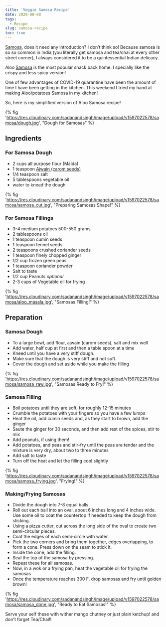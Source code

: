 ```yaml
---
title: 'Veggie Samosa Recipe'
date: 2020-08-08
tags:
  - Recipe
slug: samosa-recipe
toc: true
---
```


[Samosa], does it need any introduction? I don’t think so!
Because samosa is so so common in India (you literally get samosa and tea/chai at every other street
corner), I always considered it to be a quintessential Indian delicacy.

<!-- excerpt -->

Aloo [Samosa] is the most
popular snack back home. I specially like the crispy and less spicy version!

[samosa]: https://en.wikipedia.org/wiki/Samosa

One of few advantages of COVID-19 quarantine have been the amount of time I have been getting in
the kitchen. This weekend I tried my hand at making Aloo/potatoes Samosa in my kitchen!

So, here is my simplified version of Aloo Samosa recipe!

{% fig 'https://res.cloudinary.com/sadanandsingh/image/upload/v1597022578/samosa/dough.jpg', "Dough for Samosas" %}

## Ingredients

### For Samosa Dough

- 2 cups all purpose flour (Maida)
- 1 teaspoon [Ajwain (carom seeds)](https://en.wikipedia.org/wiki/Ajwain)
- 1/4 teaspoon salt
- 5 tablespoons vegetable oil
- water to knead the dough

{% fig 'https://res.cloudinary.com/sadanandsingh/image/upload/v1597022578/samosa/samosa_cut.jpg', "Preparing Samosas Shape!" %}

### For Samosa Fillings

- 3-4 medium potatoes 500-550 grams
- 2 tablespoons oil
- 1 teaspoon cumin seeds
- 1 teaspoon fennel seeds
- 2 teaspoons crushed coriander seeds
- 1 teaspoon finely chopped ginger
- 1/2 cup frozen green peas
- 1 teaspoon coriander powder
- Salt to taste
- 1/2 cup Peanuts _optional_
- 2-3 cups of Vegetable oil for frying

{% fig 'https://res.cloudinary.com/sadanandsingh/image/upload/v1597022578/samosa/aloo_masala.jpg', "Samosas Filling!" %}

## Preparation

### Samosa Dough

- To a large bowl, add flour, ajwain (carom seeds), salt and mix well
- Add water, half cup at first and then a table spoon at a time
- Kneed until you have a very stiff dough.
- Make sure that the dough is very stiff and not soft.
- Cover the dough and set aside while you make the filling

{% fig 'https://res.cloudinary.com/sadanandsingh/image/upload/v1597022578/samosa/samosa_raw.jpg', "Samosas Ready to Fry!" %}

### Samosa Filling

- Boil potatoes until they are soft, for roughly 12-15 minutes
- Crumble the potatoes with your fingers so you have a few lumps
- Heat the oil, add cumin seeds and, as they start to brown, add the ginger
- Saute the ginger for 30 seconds, and then add rest of the spices, stir to mix
- Add peanuts, if using them!
- Add potatoes, and peas and stir-fry until the peas are tender and the mixture is very dry,
  about two to three minutes
- Add salt to taste
- Turn off the heat and let the filling cool slightly

{% fig 'https://res.cloudinary.com/sadanandsingh/image/upload/v1597022578/samosa/samosa_frying.jpg', "Frying!" %}

### Making/Frying Samosas

- Divide the dough into 7-8 equal balls.
- Roll out each ball into an oval, about 6 inches long and 4 inches wide. Use some oil to coat the
  countertop if needed to keep the dough from sticking.
- Using a pizza cutter, cut across the long side of the oval to create two semi-circular pieces.
- Coat the edges of each semi-circle with water.
- Pick the two corners and bring them together, edges overlapping, to form a cone. Press down on
  the seam to stick it.
- Inside the cone, add the filling.
- Seal the top of the samosa by pressing.
- Repeat these for all samosas.
- Now, in a wok or a frying pan, heat the vegetable oil for frying the samosas
- Once the temperature reaches 300 F, drop samosas and fry until golden brown!

{% fig 'https://res.cloudinary.com/sadanandsingh/image/upload/v1597022578/samosa/samosa_done.jpg', "Ready to Eat Samosas!" %}

Serve your self these with wither mango chutney or just plain ketchup! and don't forget Tea/Chai!!
